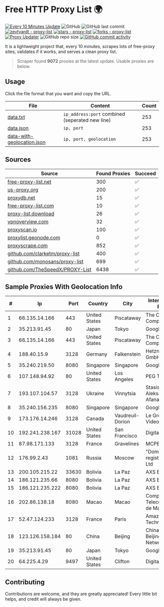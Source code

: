 
# Free HTTP Proxy List 🌍

[![Every 10 Minutes Update](https://github.com/mertguvencli/http-proxy-list/actions/workflows/main.yml/badge.svg?branch=main)](https://github.com/mertguvencli/http-proxy-list/actions/workflows/main.yml)
![GitHub](https://img.shields.io/github/license/mertguvencli/http-proxy-list)
![GitHub last commit](https://img.shields.io/github/last-commit/mertguvencli/http-proxy-list)
[![zevtyardt - proxy-list](https://img.shields.io/static/v1?label=zevtyardt&message=proxy-list&color=blue&logo=github)](https://github.com/zevtyardt/proxy-list "Go to GitHub repo")
[![stars - proxy-list](https://img.shields.io/github/stars/zevtyardt/proxy-list?style=social)](https://github.com/zevtyardt/proxy-list)
[![forks - proxy-list](https://img.shields.io/github/forks/zevtyardt/proxy-list?style=social)](https://github.com/zevtyardt/proxy-list)
[![Proxy Updater](https://github.com/zevtyardt/proxy-list/workflows/Proxy%20Updater/badge.svg)](https://github.com/zevtyardt/proxy-list/actions?query=workflow:"Proxy+Updater")
![GitHub repo size](https://img.shields.io/github/repo-size/zevtyardt/proxy-list)
[![GitHub commit activity](https://img.shields.io/github/commit-activity/m/zevtyardt/proxy-list?logo=commits)](https://github.com/zevtyardt/proxy-list/commits/main)

It is a lightweight project that, every 10 minutes, scrapes lots of free-proxy sites, validates if it works, and serves a clean proxy list.

> Scraper found **9072** proxies at the latest update. Usable proxies are below.

## Usage

Click the file format that you want and copy the URL.

|File|Content|Count|
|----|-------|-----|
|[data.txt](https://raw.githubusercontent.com/mertguvencli/http-proxy-list/main/proxy-list/data.txt)|`ip_address:port` combined (seperated new line)|253|
|[data.json](https://raw.githubusercontent.com/mertguvencli/http-proxy-list/main/proxy-list/data.json)|`ip, port`|253|
|[data-with-geolocation.json](https://raw.githubusercontent.com/mertguvencli/http-proxy-list/main/proxy-list/data-with-geolocation.json)|`ip, port, geolocation`|253|

## Sources

|Source|Found Proxies|Succeed|
|------|-------------|-------|
|[free-proxy-list.net](https://free-proxy-list.net)|300|✅|
|[us-proxy.org](https://www.us-proxy.org)|200|✅|
|[proxydb.net](http://proxydb.net)|15|✅|
|[free-proxy-list.com](https://free-proxy-list.com/?page=&port=&type%5B%5D=http&type%5B%5D=https&up_time=0&search=Search)|10|✅|
|[proxy-list.download](https://www.proxy-list.download/HTTP)|26|✅|
|[vpnoverview.com](https://vpnoverview.com/privacy/anonymous-browsing/free-proxy-servers)|32|✅|
|[proxyscan.io](https://www.proxyscan.io)|100|✅|
|[proxylist.geonode.com](https://proxylist.geonode.com/api/proxy-list?limit=300&page=1&sort_by=lastChecked&sort_type=desc&protocols=http,https)|0|✅|
|[proxyscrape.com](https://api.proxyscrape.com/v2/?request=displayproxies&protocol=http&timeout=10000&country=all&ssl=all&anonymity=all)|852|✅|
|[github.com/clarketm/proxy-list](https://raw.githubusercontent.com/clarketm/proxy-list/master/proxy-list-raw.txt)|400|✅|
|[github.com/monosans/proxy-list](https://raw.githubusercontent.com/monosans/proxy-list/main/proxies/http.txt)|699|✅|
|[github.com/TheSpeedX/PROXY-List](https://raw.githubusercontent.com/TheSpeedX/PROXY-List/master/http.txt)|6438|✅|


## Sample Proxies With Geolocation Info

|#|Ip|Port|Country|City|Internet Service Provider|
|-|--|----|-------|----|-------------------------|
|1|66.135.14.166|443|United States|Piscataway|The Constant Company, LLC|
|2|35.213.91.45|80|Japan|Tokyo|Google LLC|
|3|66.135.14.166|443|United States|Piscataway|The Constant Company, LLC|
|4|188.40.15.9|3128|Germany|Falkenstein|Hetzner Online GmbH|
|5|35.240.219.50|8080|Singapore|Singapore|Google LLC|
|6|107.148.94.92|80|United States|Los Angeles|PEG TECH INC|
|7|193.107.104.57|3128|Ukraine|Vinnytsia|Stasishen Aleksandr Afanasiyovich|
|8|35.240.156.235|8080|Singapore|Singapore|Google LLC|
|9|173.176.14.246|3128|Canada|Vaudreuil-Dorion|Le Groupe Videotron Ltee|
|10|192.241.238.167|31028|United States|San Francisco|DigitalOcean, LLC|
|11|87.98.171.133|3128|France|Gravelines|MCPECloud SAS|
|12|176.99.2.43|1081|Russia|Moscow|"Domain names registrar REG.RU", Ltd|
|13|200.105.215.22|33630|Bolivia|La Paz|AXS Bolivia S. A.|
|14|186.121.235.66|8080|Bolivia|La Paz|AXS Bolivia S. A.|
|15|186.121.235.222|8080|Bolivia|La Paz|AXS Bolivia S. A.|
|16|202.86.138.18|8080|Macao|Macao|Companhia de Telecomunicacoes de Macau|
|17|52.47.124.233|3128|France|Paris|Amazon Technologies Inc.|
|18|123.126.158.184|80|China|Beijing|China Unicom Beijing Province Network|
|19|35.213.91.45|80|Japan|Tokyo|Google LLC|
|20|64.225.4.29|9497|United States|Clifton|DigitalOcean, LLC|



## Contributing

Contributions are welcome, and they are greatly appreciated! Every
little bit helps, and credit will always be given.

